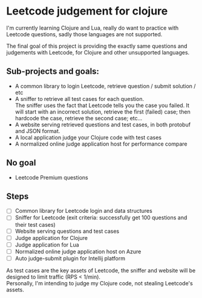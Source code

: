 # Leetcode judgement for clojure

I'm currently learning Clojure and Lua, really do want to practice with Leetcode questions, sadly those languages are not supported.

The final goal of this project is providing the exactly same questions and judgements with Leetcode, for Clojure and other unsupported languages.

## Sub-projects and goals:
* A common library to login Leetcode, retrieve question / submit solution / etc
* A sniffer to retrieve all test cases for each question.  
The sniffer uses the fact that Leetcode tells you the case you failed. It will start with an incorrect solution, retrieve the first (failed) case; then hardcode the case, retrieve the second case; etc...
* A website serving retrieved questions and test cases, in both protobuf and JSON format.
* A local application judge your Clojure code with test cases
* A normalized online judge application host for performance compare

## No goal
* Leetcode Premium questions

## Steps
- [ ] Common library for Leetcode login and data structures
- [ ] Sniffer for Leetcode (exit criteria: successfully get 100 questions and their test cases)
- [ ] Website serving questions and test cases
- [ ] Judge application for Clojure
- [ ] Judge application for Lua
- [ ] Normalized online judge application host on Azure
- [ ] Auto judge-submit plugin for Intellij platform

As test cases are the key assets of Leetcode, the sniffer and website will be designed to limit traffic (RPS < 1/min).  
Personally, I'm intending to judge my Clojure code, not stealing Leetcode's assets.